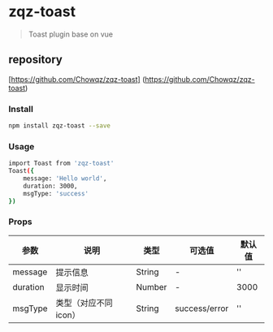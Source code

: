 # **zqz-toast**

> Toast plugin base on vue

## **repository**
[https://github.com/Chowqz/zqz-toast] (https://github.com/Chowqz/zqz-toast)

###  **Install**
``` bash
npm install zqz-toast --save
```

### **Usage**
```bash
import Toast from 'zqz-toast'
Toast({
    message: 'Hello world',
    duration: 3000,
    msgType: 'success'
})
```
### **Props**
参数|说明|类型|可选值|默认值
-|-|-|-|-
message|提示信息|String|-|''
duration|显示时间|Number|-|3000
msgType|类型（对应不同icon）|String|success/error|''

